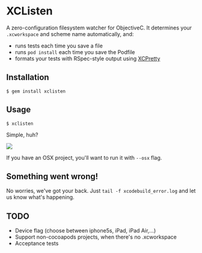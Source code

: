 # XCListen

A zero-configuration filesystem watcher for ObjectiveC. It determines your `.xcworkspace` and scheme name automatically, and:

- runs tests each time you save a file
- runs `pod install` each time you save the Podfile
- formats your tests with RSpec-style output using [XCPretty](https://github.com/mneorr/xcpretty)


## Installation

```
$ gem install xclisten
```

## Usage

```
$ xclisten
```
Simple, huh?

![](http://i.imgur.com/JpsMMBW.gif)

If you have an OSX project, you'll want to run it with `--osx` flag.


## Something went wrong!

No worries, we've got your back. Just `tail -f xcodebuild_error.log` and let us know what's happening.

## TODO

- Device flag (choose between iphone5s, iPad, iPad Air,...)
- Support non-cocoapods projects, when there's no .xcworkspace
- Acceptance tests
